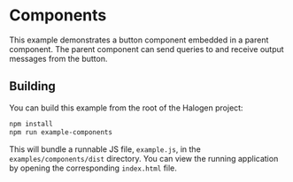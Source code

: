# Components

This example demonstrates a button component embedded in a parent component. The parent component can send queries to and receive output messages from the button.

## Building

You can build this example from the root of the Halogen project:

```sh
npm install
npm run example-components
```

This will bundle a runnable JS file, `example.js`, in the `examples/components/dist` directory. You can view the running application by opening the corresponding `index.html` file.
